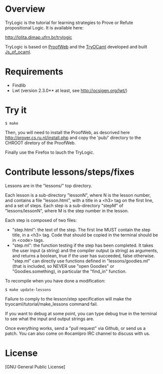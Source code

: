 # Overview

TryLogic is the tutorial for learning strategies to Prove or Refute propositional Logic. It is available here:

http://lolita.dimap.ufrn.br/trylogic


TryLogic is based on [ProofWeb](http://prover.cs.ru.nl/) and the [TryOCaml](http://try.ocamlpro.com/) 
developed and built [Js_of_ocaml](http://ocsigen.org/js_of_ocaml/).

# Requirements

  * Findlib
  * Lwt (version 2.3.0** at least, see http://ocsigen.org/lwt/)

# Try it

    $ make

Then, you will need to install the ProofWeb, as descrived here http://prover.cs.ru.nl/install.php and copy the 'pub/' directory to the CHROOT diretory of the ProofWeb.

Finally use the Firefox to lauch the TryLogic.

# Contribute lessons/steps/fixes

Lessons are in the "lessons/" top directory.

Each lesson is a sub-directory "lessonN", where N is the lesson
number, and contains a file "lesson.html", with a title in a &lt;h3&gt; tag
on the first line, and a set of steps. Each step is a sub-directory
"stepM" of "lessons/lessonN", where M is the step number in the
lesson.

Each step is composed of two files:
- "step.html": the text of the step. The first line MUST contain the step title,
 in a &lt;h3&gt; tag. Code that should be copied in the terminal should be in
 &lt;code&gt; tags.
- "step.ml": the function testing if the step has been completed. It takes
 the user input (a string) and the compiler output (a string) as arguments,
 and returns a boolean, true if the user has succeeded, false otherwise.
 "step.ml" can directly use functions defined in "lessons/goodies.ml"
 (that is included, so NEVER use "open Goodies" or "Goodies.something),
 in particular the "find_in" function.

To recompile when you have done a modification:

    $ make update-lessons

Failure to comply to the lesson/step specification will make the
tryocaml/tutorial/make_lessons command fail.

If you want to debug at some point, you can type 
   debug true 
in the terminal to see what the input and output strings are.

Once everything works, send a "pull request" via Github, or send us a
patch. You can also come on #ocamlpro IRC channel to discuss with us.


# License

[GNU General Public License]
